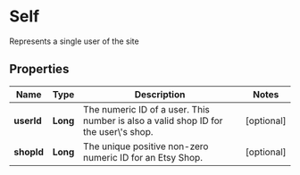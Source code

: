 

# Self

Represents a single user of the site

## Properties

Name | Type | Description | Notes
------------ | ------------- | ------------- | -------------
**userId** | **Long** | The numeric ID of a user. This number is also a valid shop ID for the user\\&#39;s shop. |  [optional]
**shopId** | **Long** | The unique positive non-zero numeric ID for an Etsy Shop. |  [optional]



